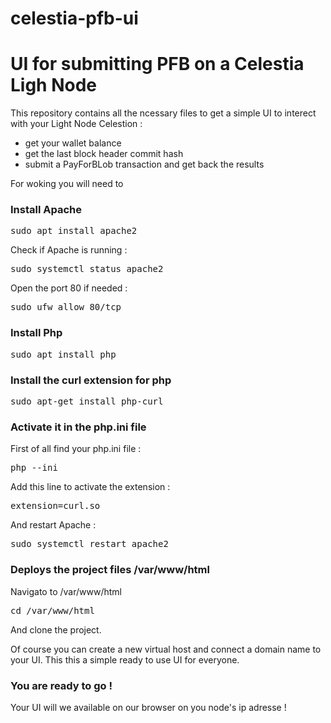 # celestia-pfb-ui
<h1>UI for submitting PFB on a Celestia Ligh Node</h1>

This repository contains all the ncessary files to get a simple UI to interect with your Light Node Celestion :
- get your wallet balance
- get the last block header commit hash
- submit a PayForBLob transaction and get back the results

For woking you will need to 

<h3>Install Apache</h3>
<pre>sudo apt install apache2</pre>

Check if Apache is running :

<pre>sudo systemctl status apache2</pre>

Open the port 80 if needed :

<pre>sudo ufw allow 80/tcp</pre>

<h3>Install Php</h3>

<pre>sudo apt install php</pre>


<h3>Install the curl extension for php</h3>

<pre>sudo apt-get install php-curl</pre>


<h3>Activate it in the php.ini file</h3>

First of all find your php.ini file :

<pre>php --ini</pre>

Add this line to activate the extension :

<pre>extension=curl.so</pre>

And restart Apache :

<pre>sudo systemctl restart apache2</pre>

<h3>Deploys the project files /var/www/html</h3>

Navigato to /var/www/html

<pre>cd /var/www/html</pre>

And clone the project.

Of course you can create a new virtual host and connect a domain name to your UI. This this a simple ready to use UI for everyone.


<h3>You are ready to go !</h3>
 
 Your UI will we available on our browser on you node's ip adresse !
 
